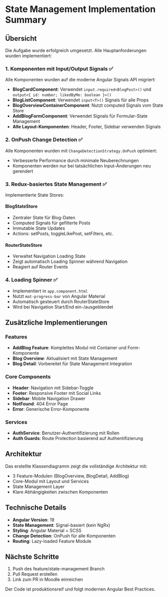 # State Management Implementation Summary

## Übersicht

Die Aufgabe wurde erfolgreich umgesetzt. Alle Hauptanforderungen wurden implementiert:

### 1. Komponenten mit Input/Output Signals ✅

Alle Komponenten wurden auf die moderne Angular Signals API migriert:

- **BlogCardComponent**: Verwendet `input.required<BlogPost>()` und `output<{ id: number; likedByMe: boolean }>()`
- **BlogListComponent**: Verwendet `input<T>()` Signals für alle Props
- **BlogOverviewContainerComponent**: Nutzt computed Signals vom State Store
- **AddBlogFormComponent**: Verwendet Signals für Formular-State Management
- **Alle Layout-Komponenten**: Header, Footer, Sidebar verwenden Signals

### 2. OnPush Change Detection ✅

Alle Komponenten wurden mit `ChangeDetectionStrategy.OnPush` optimiert:

- Verbesserte Performance durch minimale Neuberechnungen
- Komponenten werden nur bei tatsächlichen Input-Änderungen neu gerendert

### 3. Redux-basiertes State Management ✅

Implementierte State Stores:

#### BlogStateStore

- Zentraler State für Blog-Daten
- Computed Signals für gefilterte Posts
- Immutable State Updates
- Actions: setPosts, toggleLikePost, setFilters, etc.

#### RouterStateStore

- Verwaltet Navigation Loading State
- Zeigt automatisch Loading Spinner während Navigation
- Reagiert auf Router Events

### 4. Loading Spinner ✅

- Implementiert in `app.component.html`
- Nutzt `mat-progress-bar` von Angular Material
- Automatisch gesteuert durch RouterStateStore
- Wird bei Navigation Start/End ein-/ausgeblendet

## Zusätzliche Implementierungen

### Features

- **AddBlog Feature**: Komplettes Modul mit Container und Form-Komponente
- **Blog Overview**: Aktualisiert mit State Management
- **Blog Detail**: Vorbereitet für State Management Integration

### Core Components

- **Header**: Navigation mit Sidebar-Toggle
- **Footer**: Responsive Footer mit Social Links
- **Sidebar**: Mobile Navigation Drawer
- **NotFound**: 404 Error Page
- **Error**: Generische Error-Komponente

### Services

- **AuthService**: Benutzer-Authentifizierung mit Rollen
- **Auth Guards**: Route Protection basierend auf Authentifizierung

## Architektur

Das erstellte Klassendiagramm zeigt die vollständige Architektur mit:

- 3 Feature-Modulen (BlogOverview, BlogDetail, AddBlog)
- Core-Modul mit Layout und Services
- State Management Layer
- Klare Abhängigkeiten zwischen Komponenten

## Technische Details

- **Angular Version**: 19
- **State Management**: Signal-basiert (kein NgRx)
- **Styling**: Angular Material + SCSS
- **Change Detection**: OnPush für alle Komponenten
- **Routing**: Lazy-loaded Feature Module

## Nächste Schritte

1. Push des feature/state-management Branch
2. Pull Request erstellen
3. Link zum PR in Moodle einreichen

Der Code ist produktionsreif und folgt modernen Angular Best Practices.
